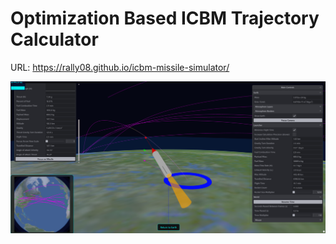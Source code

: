 # Optimization Based ICBM Trajectory Calculator
URL: https://rally08.github.io/icbm-missile-simulator/

![](https://github.com/RaLLy08/icbm-missile-simulator/blob/main/preview.png)
